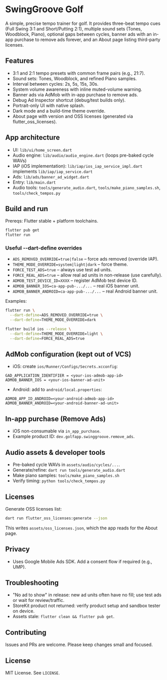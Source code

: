 # SwingGroove Golf

A simple, precise tempo trainer for golf. It provides three-beat tempo cues (Full Swing 3:1 and Short/Putting 2:1), multiple sound sets (Tones, Woodblock, Piano), optional gaps between cycles, banner ads with an in-app purchase to remove ads forever, and an About page listing third-party licenses.

## Features
- 3:1 and 2:1 tempo presets with common frame pairs (e.g., 21:7).
- Sound sets: Tones, Woodblock, and refined Piano samples.
- Interval between cycles: 2s, 5s, 15s, 30s.
- System volume awareness with inline muted-volume warning.
- Banner ads via AdMob with in-app purchase to remove ads.
- Debug Ad Inspector shortcut (debug/test builds only).
- Portrait-only UI with native splash.
- Dark mode and a build-time theme override.
- About page with version and OSS licenses (generated via flutter_oss_licenses).

## App architecture
- UI: `lib/ui/home_screen.dart`
- Audio engine: `lib/audio/audio_engine.dart` (loops pre-baked cycle WAVs)
- IAP (iOS implementation): `lib/iap/ios_iap_service_impl.dart` implements `lib/iap/iap_service.dart`
- Ads: `lib/ads/banner_ad_widget.dart`
- Entry: `lib/main.dart`
- Audio tools: `tools/generate_audio.dart`, `tools/make_piano_samples.sh`, `tools/check_tempos.py`

## Build and run
Prereqs: Flutter stable + platform toolchains.

```bash
flutter pub get
flutter run
```

### Useful --dart-define overrides
- `ADS_REMOVED_OVERRIDE=true|false` – force ads removed (override IAP).
- `THEME_MODE_OVERRIDE=system|light|dark` – force theme.
- `FORCE_TEST_ADS=true` – always use test ad units.
- `FORCE_REAL_ADS=true` – allow real ad units in non-release (use carefully).
- `ADMOB_TEST_DEVICE_ID=XXXX` – register AdMob test device ID.
- `ADMOB_BANNER_IOS=ca-app-pub-.../...` – real iOS banner unit.
- `ADMOB_BANNER_ANDROID=ca-app-pub-.../...` – real Android banner unit.

Examples:
```bash
flutter run \
  --dart-define=ADS_REMOVED_OVERRIDE=true \
  --dart-define=THEME_MODE_OVERRIDE=dark

flutter build ios --release \
  --dart-define=THEME_MODE_OVERRIDE=light \
  --dart-define=FORCE_REAL_ADS=true
```

## AdMob configuration (kept out of VCS)
- iOS: create `ios/Runner/Configs/Secrets.xcconfig`:
```
GAD_APPLICATION_IDENTIFIER = <your-ios-admob-app-id>
ADMOB_BANNER_IOS = <your-ios-banner-ad-unit>
```
- Android: add to `android/local.properties`:
```
ADMOB_APP_ID_ANDROID=<your-android-admob-app-id>
ADMOB_BANNER_ANDROID=<your-android-banner-ad-unit>
```

## In-app purchase (Remove Ads)
- iOS non-consumable via `in_app_purchase`.
- Example product ID: `dev.golfapp.swinggroove.remove_ads`.

## Audio assets & developer tools
- Pre-baked cycle WAVs in `assets/audio/cycles/...`.
- Generate/refine: `dart run tools/generate_audio.dart`
- Make piano samples: `tools/make_piano_samples.sh`
- Verify timing: `python tools/check_tempos.py`

## Licenses
Generate OSS licenses list:
```bash
dart run flutter_oss_licenses:generate --json
```
This writes `assets/oss_licenses.json`, which the app reads for the About page.

## Privacy
- Uses Google Mobile Ads SDK. Add a consent flow if required (e.g., UMP).

## Troubleshooting
- "No ad to show" in release: new ad units often have no fill; use test ads or wait for review/traffic.
- StoreKit product not returned: verify product setup and sandbox tester on device.
- Assets stale: `flutter clean && flutter pub get`.

## Contributing
Issues and PRs are welcome. Please keep changes small and focused.

## License
MIT License. See `LICENSE`.

